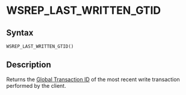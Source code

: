 
# WSREP_LAST_WRITTEN_GTID

## Syntax


```
WSREP_LAST_WRITTEN_GTID()
```

## Description


Returns the [Global Transaction ID](../../../../../../server-usage/replication-cluster-multi-master/standard-replication/gtid.md) of the most recent write transaction performed by the client.

